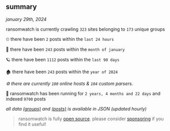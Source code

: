 
## summary
_january 29th, 2024_

ransomwatch is currently crawling `323` sites belonging to `173` unique groups

⏲ there have been `2` posts within the `last 24 hours`

🦈 there have been `243` posts within the `month of january`

🪐 there have been `1112` posts within the `last 90 days`

🏚 there have been `243` posts within the `year of 2024`

_⚙️ there are currently `100` online hosts & `104` custom parsers._

🦕 ransomwatch has been running for `2 years, 4 months and 22 days` and indexed `9700` posts

_all data  [(groups)](http://ransomwhat.telemetry.ltd/groups) and [(posts)](http://ransomwhat.telemetry.ltd/posts) is available in JSON (updated hourly)_

> ransomwatch is fully [open source](https://github.com/joshhighet/ransomwatch#ransomwatch--). please consider [sponsoring](https://github.com/sponsors/joshhighet) if you find it useful!
